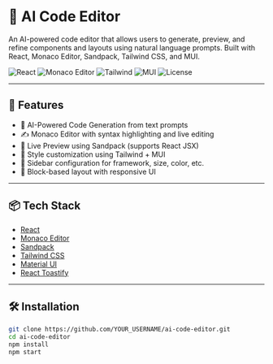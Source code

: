 # 🧠 AI Code Editor

An AI-powered code editor that allows users to generate, preview, and refine components and layouts using natural language prompts. Built with React, Monaco Editor, Sandpack, Tailwind CSS, and MUI.

![React](https://img.shields.io/badge/React-18.2-blue?logo=react)
![Monaco Editor](https://img.shields.io/badge/Monaco-Editor-lightgray?logo=visualstudiocode)
![Tailwind](https://img.shields.io/badge/Tailwind-CSS-38bdf8?logo=tailwindcss)
![MUI](https://img.shields.io/badge/MUI-Component-blue?logo=mui)
![License](https://img.shields.io/badge/License-MIT-green)

---

## 🚀 Features

- 💬 AI-Powered Code Generation from text prompts
- ✍️ Monaco Editor with syntax highlighting and live editing
- 👀 Live Preview using Sandpack (supports React JSX)
- 🎨 Style customization using Tailwind + MUI
- 🔄 Sidebar configuration for framework, size, color, etc.
- 🧱 Block-based layout with responsive UI

---




## 📦 Tech Stack

- [React](https://reactjs.org/)
- [Monaco Editor](https://www.npmjs.com/package/@monaco-editor/react)
- [Sandpack](https://sandpack.codesandbox.io/)
- [Tailwind CSS](https://tailwindcss.com/)
- [Material UI](https://mui.com/)
- [React Toastify](https://fkhadra.github.io/react-toastify/)

---

## 🛠️ Installation

```bash
git clone https://github.com/YOUR_USERNAME/ai-code-editor.git
cd ai-code-editor
npm install
npm start
